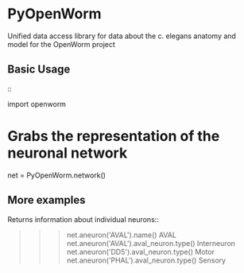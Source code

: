 PyOpenWorm
===========

Unified data access library for data about the c. elegans anatomy and model for the OpenWorm project

Basic Usage
------------

::

  import openworm
  
  # Grabs the representation of the neuronal network
  net = PyOpenWorm.network()
  
More examples
-------------
  
Returns information about individual neurons::

  >>>net.aneuron('AVAL').name()
  AVAL
  >>>net.aneuron('AVAL').aval_neuron.type()
  Interneuron
  >>>net.aneuron('DD5').aval_neuron.type()
  Motor
  >>>net.aneuron('PHAL').aval_neuron.type()
  Sensory
  